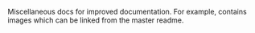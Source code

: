 Miscellaneous docs for improved documentation. For example, contains images 
which can be linked from the master readme.